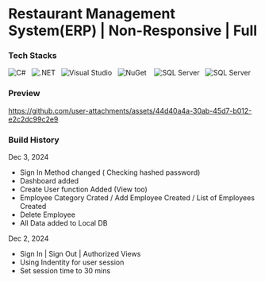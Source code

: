 # Restaurant Management System(ERP) | Non-Responsive | Full
### Tech Stacks
![C#](https://img.shields.io/badge/Language-C%23-%23239120?style=flat&logo=csharp) &nbsp;
![.NET](https://img.shields.io/badge/.NET-8.0-blueviolet?style=flat&logo=dotnet) &nbsp;
![Visual Studio](https://img.shields.io/badge/IDE-Visual%20Studio-5C2D91?style=flat&logo=visualstudio&logoColor=white) &nbsp;
![NuGet](https://img.shields.io/badge/NuGet-PackageManager-004880?style=flat&logo=nuget&logoColor=white) &nbsp;&nbsp;
![SQL Server](https://img.shields.io/badge/SQL%20Server-2022-CC2927?style=flat&logo=microsoft-sql-server&logoColor=white) &nbsp;
![SQL Server](https://img.shields.io/badge/RazorPages-512BD4?style=flat&logo=dotnet&logoColor=white)

### Preview
https://github.com/user-attachments/assets/44d40a4a-30ab-45d7-b012-e2c2dc99c2e9



### Build History
Dec 3, 2024
- Sign In Method changed ( Checking hashed password)
- Dashboard added
- Create User function Added (View too)
- Employee Category Crated / Add Employee Created / List of Employees Created
- Delete Employee
- All Data added to Local DB

Dec 2, 2024
- Sign In | Sign Out | Authorized Views
- Using Indentity for user session
- Set session time to 30 mins
